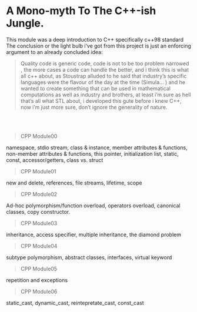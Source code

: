 # A Mono-myth To The C++-ish Jungle.

This module was a deep introduction to C++ specifically c++98 standard The conclusion or the light bulb i’ve got from this project is just an enforcing argument to an already concluded idea: <br>
> Quality code is generic code, code is not to be too problem narrowed , the more cases a code can handle the better, and i think this is what all c++ about, as Stoustrap alluded to he said that industry’s specific languages were the flavour of the day at the time (Simula… ) and he wanted to create something that can be used in mathematical computations as well as industry and brothers, at least i’m sure as hell that’s all what STL about, i developed this gute before i knew C++, now i’m just more sure, don’t ignore the generality of nature.
<br>
<br>



> CPP Module00 <br>

namespace, stdio stream, class & instance, member attributes & functions, non-member attributes & functions, this pointer, initialization list, static, const, accessor/getters, class vs. struct

> CPP Module01 <br>

 new and delete, references, file streams, lifetime, scope

> CPP Module02 <br>

 Ad-hoc polymorphism/function overload, operators overload, canonical classes, copy constructor.

> CPP Module03 <br>

 inheritance, access specifier, multiple inheritance, the diamond problem

> CPP Module04 <br>

 subtype polymorphism, abstract classes, interfaces, virtual keyword

> CPP Module05 <br>

 repetition and exceptions

> CPP Module06 <br>

static_cast, dynamic_cast, reintepretate_cast, const_cast
